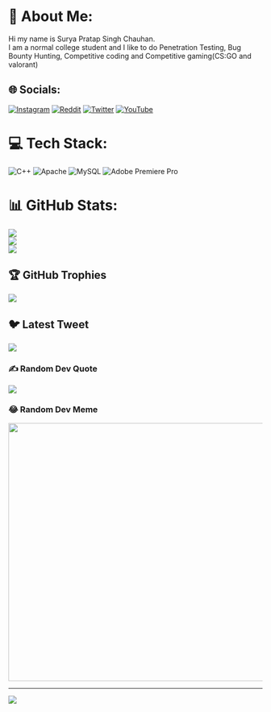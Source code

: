 # 💫 About Me:
Hi my name is Surya Pratap Singh Chauhan.<br>I am a normal college student and I like to do Penetration Testing, Bug Bounty Hunting, Competitive coding and Competitive gaming(CS:GO and valorant)


## 🌐 Socials:
[![Instagram](https://img.shields.io/badge/Instagram-%23E4405F.svg?logo=Instagram&logoColor=white)](https://instagram.com/surya_pratap_singh_chauhan__) [![Reddit](https://img.shields.io/badge/Reddit-%23FF4500.svg?logo=Reddit&logoColor=white)](https://reddit.com/user/poketrainer_Sunny) [![Twitter](https://img.shields.io/badge/Twitter-%231DA1F2.svg?logo=Twitter&logoColor=white)](https://twitter.com/singh_senpai) [![YouTube](https://img.shields.io/badge/YouTube-%23FF0000.svg?logo=YouTube&logoColor=white)](https://youtube.com/@brodanteyt) 

# 💻 Tech Stack:
![C++](https://img.shields.io/badge/c++-%2300599C.svg?style=flat&logo=c%2B%2B&logoColor=white) ![Apache](https://img.shields.io/badge/apache-%23D42029.svg?style=flat&logo=apache&logoColor=white) ![MySQL](https://img.shields.io/badge/mysql-%2300f.svg?style=flat&logo=mysql&logoColor=white) ![Adobe Premiere Pro](https://img.shields.io/badge/Adobe%20Premiere%20Pro-9999FF.svg?style=flat&logo=Adobe%20Premiere%20Pro&logoColor=white)
# 📊 GitHub Stats:
![](https://github-readme-stats.vercel.app/api?username=brodante&theme=tokyonight&hide_border=true&include_all_commits=false&count_private=false)<br/>
![](https://github-readme-streak-stats.herokuapp.com/?user=brodante&theme=tokyonight&hide_border=true)<br/>
![](https://github-readme-stats.vercel.app/api/top-langs/?username=brodante&theme=tokyonight&hide_border=true&include_all_commits=false&count_private=false&layout=compact)

## 🏆 GitHub Trophies
![](https://github-profile-trophy.vercel.app/?username=brodante&theme=matrix&no-frame=true&no-bg=true&margin-w=4)

## 🐦 Latest Tweet
[![](https://gtce.itsvg.in/api?username=singh_senpai)](https://github.com/VishwaGauravIn/github-twitter-card-embed)

### ✍️ Random Dev Quote
![](https://quotes-github-readme.vercel.app/api?type=vetical&theme=tokyonight)

### 😂 Random Dev Meme
<img src="https://random-memer.herokuapp.com/" width="512px"/>

---
[![](https://visitcount.itsvg.in/api?id=brodante&icon=9&color=9)](https://visitcount.itsvg.in)

<!-- Proudly created with GPRM ( https://gprm.itsvg.in ) -->

